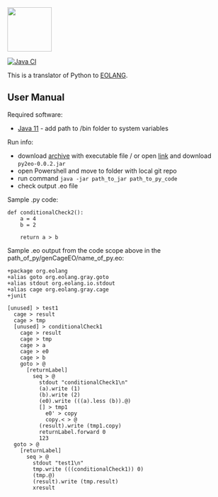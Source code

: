
<img src="https://www.yegor256.com/images/books/elegant-objects/cactus.svg" height="100px" />

[![Java CI](https://github.com/polystat/py2eo/actions/workflows/github-ci.yml/badge.svg)](https://github.com/polystat/py2eo/actions/workflows/github-ci.yml)

This is a translator of Python to [EOLANG](https://www.eolang.org).

User Manual
----
Required software:
* [Java 11](https://download.java.net/openjdk/jdk11/ri/openjdk-11+28_windows-x64_bin.zip) - add path to /bin folder to system variables

Run info:
* download [archive](https://s01.oss.sonatype.org/service/local/repositories/releases/content/org/polystat/py2eo/0.0.2/py2eo-0.0.2.jar) with executable file / or open [link](https://s01.oss.sonatype.org/#nexus-search;quick~py2eo) and download `py2eo-0.0.2.jar`
* open Powershell and move to folder with local git repo
* run command `java -jar path_to_jar path_to_py_code`
* check output .eo file 

Sample .py code:
```
def conditionalCheck2():
    a = 4
    b = 2

    return a > b
```


Sample .eo output from the code scope above in the path_of_py/genCageEO/name_of_py.eo:
```
+package org.eolang
+alias goto org.eolang.gray.goto
+alias stdout org.eolang.io.stdout
+alias cage org.eolang.gray.cage
+junit

[unused] > test1
  cage > result
  cage > tmp
  [unused] > conditionalCheck1
    cage > result
    cage > tmp
    cage > a
    cage > e0
    cage > b
    goto > @
      [returnLabel]
        seq > @
          stdout "conditionalCheck1\n"
          (a).write (1)
          (b).write (2)
          (e0).write (((a).less (b)).@)
          [] > tmp1
            e0' > copy
            copy.< > @
          (result).write (tmp1.copy)
          returnLabel.forward 0
          123
  goto > @
    [returnLabel]
      seq > @
        stdout "test1\n"
        tmp.write (((conditionalCheck1)) 0)
        (tmp.@)
        (result).write (tmp.result)
        xresult
```
